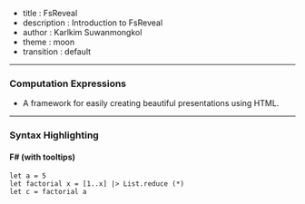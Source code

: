 - title : FsReveal
- description : Introduction to FsReveal
- author : Karlkim Suwanmongkol
- theme : moon
- transition : default

***

### Computation Expressions

- A framework for easily creating beautiful presentations using HTML.

***

### Syntax Highlighting

#### F# (with tooltips)

    let a = 5
    let factorial x = [1..x] |> List.reduce (*)
    let c = factorial a



